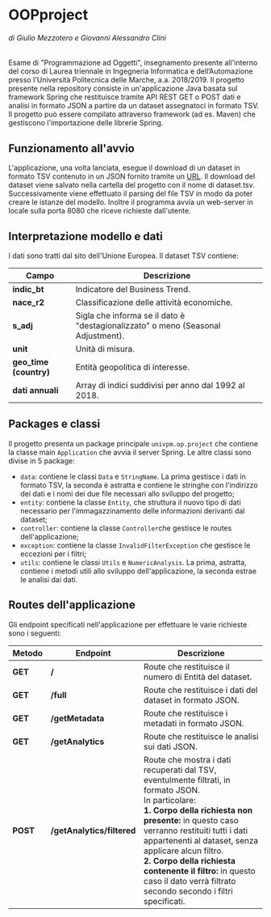 # OOPproject
###### di Giulio Mezzotero e Giovanni Alessandro Clini

Esame di "Programmazione ad Oggetti", insegnamento presente all'interno del corso di Laurea triennale in Ingegneria Informatica e dell’Automazione presso l'Università Politecnica delle Marche, a.a. 2018/2019.
Il progetto presente nella repository consiste in un'applicazione Java basata sul framework Spring che restituisce tramite API REST GET o POST dati e analisi in formato JSON a partire da un dataset assegnatoci in formato TSV. Il progetto può essere compilato attraverso framework (ad es. Maven) che gestiscono l'importazione delle librerie Spring.

## Funzionamento all'avvio
L'applicazione, una volta lanciata, esegue il download di un dataset in formato TSV contenuto in un JSON fornito tramite un [URL](http://data.europa.eu/euodp/data/api/3/action/package_show?id=GeGKzwDc03b3j0olhD5DQ). Il download del dataset viene salvato nella cartella del progetto con il nome di dataset.tsv. Successivamente viene effettuato il parsing del file TSV in modo da poter creare le istanze del modello. Inoltre il programma avvia un web-server in locale sulla porta 8080 che riceve richieste dall'utente.

## Interpretazione modello e dati
I dati sono tratti dal sito dell'Unione Europea. Il dataset TSV contiene:

| Campo | Descrizione |
| - | - |
| **indic_bt** | Indicatore del Business Trend. |
| **nace_r2** | Classificazione delle attività economiche.  |
| **s_adj** | Sigla che informa se il dato è "destagionalizzato" o meno (Seasonal Adjustment). |
| **unit** | Unità di misura. |
| **geo_time (country)** | Entità geopolitica di interesse. |
| **dati annuali** | Array di indici suddivisi per anno dal 1992 al 2018. |

## Packages e classi
Il progetto presenta un package principale  `univpm.op.project` che contiene la classe main `Application` che avvia il server Spring. Le altre classi sono divise in 5 package:

-   `data`: contiene le classi  `Data` e `StringName`. La prima gestisce i dati in formato TSV, la seconda è astratta e contiene le stringhe con l'indirizzo dei dati e i nomi dei due file necessari allo sviluppo del progetto;
-   `entity`: contiene la classe  `Entity`, che struttura il nuovo tipo di dati necessario per l'immagazzinamento delle informazioni derivanti dal dataset;
-   `controller`: contiene la classe  `Controller`che gestisce le routes dell'applicazione;
-   `exception`: contiene la classe `InvalidFilterException` che gestisce le eccezioni per i filtri;
-   `utils`: contiene le classi `Utils` e `NumericAnalysis`. La prima, astratta, contiene i metodi utili allo sviluppo dell'applicazione, la seconda estrae le analisi dai dati.

## Routes dell'applicazione
Gli endpoint specificati nell'applicazione per effettuare le varie richieste sono i seguenti:

| Metodo | Endpoint | Descrizione |
| - | - | - |
| **GET** | **/** | Route che restituisce il numero di Entità del dataset. |
| **GET** | **/full** | Route che restituisce i dati del dataset in formato JSON. |
| **GET** | **/getMetadata** | Route che restituisce i metadati in formato JSON. |
| **GET** | **/getAnalytics** | Route che restituisce le analisi sui dati JSON. |
| **POST** | **/getAnalytics/filtered** | Route che mostra i dati recuperati dal TSV, eventulmente filtrati, in formato JSON. <br/> In particolare: <br/> **1. Corpo della richiesta non presente:** in questo caso verranno restituiti tutti i dati appartenenti al dataset, senza applicare alcun filtro. <br/> **2. Corpo della richiesta contenente il filtro:** in questo caso il dato verrà filtrato secondo secondo i filtri specificati. |

